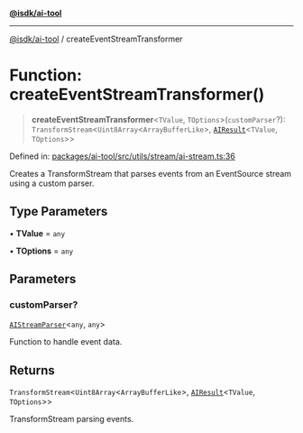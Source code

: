 [**@isdk/ai-tool**](../README.md)

***

[@isdk/ai-tool](../globals.md) / createEventStreamTransformer

# Function: createEventStreamTransformer()

> **createEventStreamTransformer**\<`TValue`, `TOptions`\>(`customParser`?): `TransformStream`\<`Uint8Array`\<`ArrayBufferLike`\>, [`AIResult`](../interfaces/AIResult.md)\<`TValue`, `TOptions`\>\>

Defined in: [packages/ai-tool/src/utils/stream/ai-stream.ts:36](https://github.com/isdk/ai-tool.js/blob/077730e62e6c723611b64a587e36b69766741af4/src/utils/stream/ai-stream.ts#L36)

Creates a TransformStream that parses events from an EventSource stream using a custom parser.

## Type Parameters

• **TValue** = `any`

• **TOptions** = `any`

## Parameters

### customParser?

[`AIStreamParser`](../interfaces/AIStreamParser.md)\<`any`, `any`\>

Function to handle event data.

## Returns

`TransformStream`\<`Uint8Array`\<`ArrayBufferLike`\>, [`AIResult`](../interfaces/AIResult.md)\<`TValue`, `TOptions`\>\>

TransformStream parsing events.
